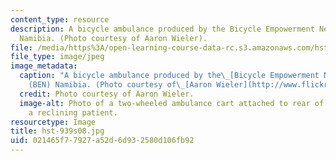 ```yaml
---
content_type: resource
description: A bicycle ambulance produced by the Bicycle Empowerment Network (BEN)
  Namibia. (Photo courtesy of Aaron Wieler).
file: /media/https%3A/open-learning-course-data-rc.s3.amazonaws.com/hst-939-designing-and-sustaining-technology-innovation-for-global-health-practice-spring-2008/021465f77927a52d6d932580d106fb92_hst-939s08.jpg
file_type: image/jpeg
image_metadata:
  caption: "A bicycle ambulance produced by the\_[Bicycle Empowerment Network](https://www.benbikes.org.za/)\_\
    (BEN) Namibia. (Photo courtesy of\_[Aaron Wieler](http://www.flickr.com/photos/aaronwieler/439767144/))."
  credit: Photo courtesy of Aaron Wieler.
  image-alt: Photo of a two-wheeled ambulance cart attached to rear of bicycle, carrying
    a reclining patient.
resourcetype: Image
title: hst-939s08.jpg
uid: 021465f7-7927-a52d-6d93-2580d106fb92
---
```

